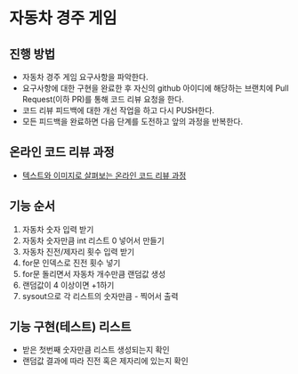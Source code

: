 # 자동차 경주 게임
## 진행 방법
* 자동차 경주 게임 요구사항을 파악한다.
* 요구사항에 대한 구현을 완료한 후 자신의 github 아이디에 해당하는 브랜치에 Pull Request(이하 PR)를 통해 코드 리뷰 요청을 한다.
* 코드 리뷰 피드백에 대한 개선 작업을 하고 다시 PUSH한다.
* 모든 피드백을 완료하면 다음 단계를 도전하고 앞의 과정을 반복한다.

## 온라인 코드 리뷰 과정
* [텍스트와 이미지로 살펴보는 온라인 코드 리뷰 과정](https://github.com/next-step/nextstep-docs/tree/master/codereview)

## 기능 순서
1. 자동차 숫자 입력 받기
2. 자동차 숫자만큼 int 리스트 0 넣어서 만들기
3. 자동차 진전/제자리 횟수 입력 받기
4. for문 인덱스로 진전 횟수 넣기
5. for문 돌리면서 자동차 개수만큼 랜덤값 생성
6. 랜덤값이 4 이상이면 +1하기
7. sysout으로 각 리스트의 숫자만큼 - 찍어서 출력

## 기능 구현(테스트) 리스트
- 받은 첫번째 숫자만큼 리스트 생성되는지 확인
- 랜덤값 결과에 따라 진전 혹은 제자리에 있는지 확인
